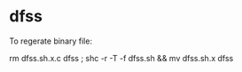 # dfss

To regerate binary file:

 rm dfss.sh.x.c dfss ;  shc -r -T -f dfss.sh &&  mv dfss.sh.x dfss
